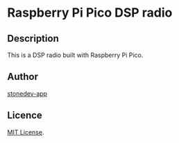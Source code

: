 # Raspberry Pi Pico DSP radio

## Description

This is a DSP radio built with Raspberry Pi Pico.  

## Author

[stonedev-app](https://github.com/stonedev-app)

## Licence

[MIT License](https://en.wikipedia.org/wiki/MIT_License).
